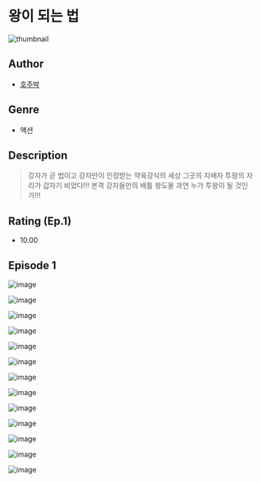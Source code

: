 # 왕이 되는 법
![thumbnail](https://image-comic.pstatic.net/user_contents_data/challenge_comic/2023/05/23/224274/upload_4051322336257060964_480x623.jpeg)

## Author
- [호주박](https://comic.naver.com/artistTitle?id=224274)

## Genre
- 액션

## Description
> 강자가 곧 법이고 강자만이 인정받는 약육강식의 세상 그곳의 지배자 투왕의 자리가 갑자기 비었다!!! 본격 강자들만의 배틀 왕도물 과연 누가 투왕이 될 것인가!!!


## Rating (Ep.1)
- 10.00

## Episode 1
![image](https://image-comic.pstatic.net/user_contents_data/challenge_comic/2023/05/23/224274/upload_3760563286013326641.jpeg)

![image](https://image-comic.pstatic.net/user_contents_data/challenge_comic/2023/05/23/224274/upload_7149524212484485938.jpeg)

![image](https://image-comic.pstatic.net/user_contents_data/challenge_comic/2023/05/23/224274/upload_3774633550912107366.jpeg)

![image](https://image-comic.pstatic.net/user_contents_data/challenge_comic/2023/05/23/224274/upload_7292846653448479078.jpeg)

![image](https://image-comic.pstatic.net/user_contents_data/challenge_comic/2023/05/23/224274/upload_3834875990549673776.jpeg)

![image](https://image-comic.pstatic.net/user_contents_data/challenge_comic/2023/05/23/224274/upload_3991655135246311989.jpeg)

![image](https://image-comic.pstatic.net/user_contents_data/challenge_comic/2023/05/23/224274/upload_3904733251263608373.jpeg)

![image](https://image-comic.pstatic.net/user_contents_data/challenge_comic/2023/05/23/224274/upload_3474865978527396149.jpeg)

![image](https://image-comic.pstatic.net/user_contents_data/challenge_comic/2023/05/23/224274/upload_3978147647770080307.jpeg)

![image](https://image-comic.pstatic.net/user_contents_data/challenge_comic/2023/05/23/224274/upload_7090465943350043953.jpeg)

![image](https://image-comic.pstatic.net/user_contents_data/challenge_comic/2023/05/23/224274/upload_4063712755090613859.jpeg)

![image](https://image-comic.pstatic.net/user_contents_data/challenge_comic/2023/05/23/224274/upload_3762305817965244721.jpeg)

![image](https://image-comic.pstatic.net/user_contents_data/challenge_comic/2023/05/23/224274/upload_7090135006772278627.jpeg)
